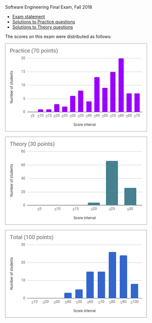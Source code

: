 Software Engineering Final Exam, Fall 2018

* [Exam statement](Statement.md)
* [Solutions to Practice questions](PRACTICE-Solutions.md)
* [Solutions to Theory questions](THEORY-Solutions.md)

The scores on this exam were distributed as follows:

![Practice](Results-Practice.png)

![Theory](Results-Theory.png)

![Total](Results-Total.png)
